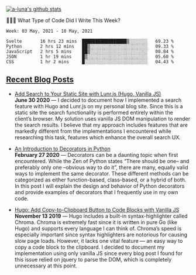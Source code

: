 [![a-luna's github stats](https://github-readme-stats.vercel.app/api?username=a-luna&show_icons=true&icon_color=000000)](https://github.com/a-luna)

👨🏽‍💻 What Type of Code Did I Write This Week?
<!--START_SECTION:waka-->
```text
Week: 03 May, 2021 - 10 May, 2021

Svelte       16 hrs 23 mins  █████████████████▒░░░░░░░   69.23 % 
Python       2 hrs 12 mins   ██▒░░░░░░░░░░░░░░░░░░░░░░   09.33 % 
JavaScript   2 hrs 5 mins    ██▒░░░░░░░░░░░░░░░░░░░░░░   08.84 % 
JSON         1 hr 19 mins    █▒░░░░░░░░░░░░░░░░░░░░░░░   05.60 % 
CSS          1 hr 2 mins     █░░░░░░░░░░░░░░░░░░░░░░░░   04.43 % 
```
<!--END_SECTION:waka-->

<!--blog_posts-->
## [Recent Blog Posts](https://aaronluna.dev/blog/)
- [Add Search to Your Static Site with Lunr.js (Hugo, Vanilla JS)](https://aaronluna.dev/blog/add-search-to-static-site-lunrjs-hugo-vanillajs/)  
**June 30 2020** &mdash; I decided to document how I implemented a search feature with Hugo and Lunr.js on my personal blog site. Since this is a static site the search functionality is performed entirely within the client&rsquo;s browser. My solution uses vanilla JS DOM manipulation to render the search results. I believe that my approach includes features that are markedly different from the implementations I encountered while researching this task, features which enhance the overall search UX.

- [An Introduction to Decorators in Python](https://aaronluna.dev/blog/intro-to-python-decorators/)  
**February 27 2020** &mdash; Decorators can be a daunting topic when first encountered. While the Zen of Python states &ldquo;There should be one&ndash; and preferably only one &ndash;obvious way to do it&rdquo;, there are many, equally valid ways to implement the same decorator. These different methods can be categorized as either function-based, class-based, or a hybrid of both. In this post I will explain the design and behavior of Python decorators and provide examples of decorators that I frequently use in my own code.

- [Hugo: Add Copy-to-Clipboard Button to Code Blocks with Vanilla JS](https://aaronluna.dev/blog/add-copy-button-to-code-blocks-hugo-chroma/)  
**November 13 2019** &mdash; Hugo includes a built-in syntax-highlighter called Chroma. Chroma is extremely fast since it is written in pure Go (like Hugo) and supports every language I can think of. Chroma&rsquo;s speed is especially important since syntax highlighters are notorious for causing slow page loads. However, it lacks one vital feature — an easy way to copy a code block to the clipboard. I decided to document my implementation using only vanilla JS since every blog post I found for this issue relied on jquery to parse the DOM, which is completely unnecessary at this point.
